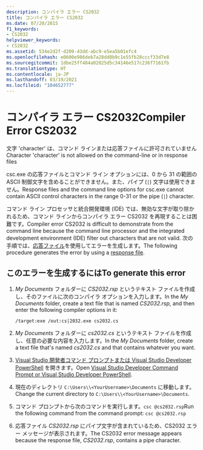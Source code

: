 ```yaml
---
description: コンパイラ エラー CS2032
title: コンパイラ エラー CS2032
ms.date: 07/20/2015
f1_keywords:
- CS2032
helpviewer_keywords:
- CS2032
ms.assetid: 534e2d2f-d209-43dd-abc9-e5ea5b01efc4
ms.openlocfilehash: e0600e986deb7a28dd8b9c1e55fb28cccf33d7e8
ms.sourcegitcommit: 1dbe25ff484a02025d5c34146e517c236f7161fb
ms.translationtype: HT
ms.contentlocale: ja-JP
ms.lasthandoff: 03/19/2021
ms.locfileid: "104652777"
---
```

# <a name="compiler-error-cs2032"></a><span data-ttu-id="fcd70-103">コンパイラ エラー CS2032</span><span class="sxs-lookup"><span data-stu-id="fcd70-103">Compiler Error CS2032</span></span>

<span data-ttu-id="fcd70-104">文字 'character' は、コマンド ラインまたは応答ファイルに許可されていません</span><span class="sxs-lookup"><span data-stu-id="fcd70-104">Character 'character' is not allowed on the command-line or in response files</span></span>

 <span data-ttu-id="fcd70-105">csc.exe の応答ファイルとコマンド ライン オプションには、0 から 31 の範囲の ASCII 制御文字を含めることができません。また、パイプ (`|`) 文字は使用できません。</span><span class="sxs-lookup"><span data-stu-id="fcd70-105">Response files and the command line options for csc.exe cannot contain ASCII control characters in the range 0-31 or the pipe (`|`) character.</span></span>

 <span data-ttu-id="fcd70-106">コマンド ライン プロセッサと統合開発環境 (IDE) では、無効な文字が取り除かれるため、コマンド ラインからコンパイラ エラー CS2032 を再現することは困難です。</span><span class="sxs-lookup"><span data-stu-id="fcd70-106">Compiler error CS2032 is difficult to demonstrate from the command line because the command line processor and the integrated development environment (IDE) filter out characters that are not valid.</span></span> <span data-ttu-id="fcd70-107">次の手順では、[応答ファイル](../compiler-options/miscellaneous.md#responsefiles)を使用してエラーを生成します。</span><span class="sxs-lookup"><span data-stu-id="fcd70-107">The following procedure generates the error by using a [response file](../compiler-options/miscellaneous.md#responsefiles).</span></span>

## <a name="to-generate-this-error"></a><span data-ttu-id="fcd70-108">このエラーを生成するには</span><span class="sxs-lookup"><span data-stu-id="fcd70-108">To generate this error</span></span>

1. <span data-ttu-id="fcd70-109">*My Documents* フォルダーに *CS2032.rsp* というテキスト ファイルを作成し、そのファイルに次のコンパイラ オプションを入力します。</span><span class="sxs-lookup"><span data-stu-id="fcd70-109">In the *My Documents* folder, create a text file that is named *CS2032.rsp*, and then enter the following compiler options in it:</span></span>
  
    ```console
    /target:exe /out:cs|2032.exe cs2032.cs
    ```

2. <span data-ttu-id="fcd70-110">*My Documents* フォルダーに *cs2032.cs* というテキスト ファイルを作成し、任意の必要な内容を入力します。</span><span class="sxs-lookup"><span data-stu-id="fcd70-110">In the *My Documents* folder, create a text file that's named *cs2032.cs* and that contains whatever you want.</span></span>

3. <span data-ttu-id="fcd70-111">[Visual Studio 開発者コマンド プロンプトまたは Visual Studio Developer PowerShell](/visualstudio/ide/reference/command-prompt-powershell) を開きます。</span><span class="sxs-lookup"><span data-stu-id="fcd70-111">Open [Visual Studio Developer Command Prompt or Visual Studio Developer PowerShell](/visualstudio/ide/reference/command-prompt-powershell).</span></span>

4. <span data-ttu-id="fcd70-112">現在のディレクトリ `C:\Users\\<YourUsername>\Documents` に移動します。</span><span class="sxs-lookup"><span data-stu-id="fcd70-112">Change the current directory to `C:\Users\\<YourUsername>\Documents`.</span></span>

5. <span data-ttu-id="fcd70-113">コマンド プロンプトから次のコマンドを実行します。`csc @cs2032.rsp`</span><span class="sxs-lookup"><span data-stu-id="fcd70-113">Run the following command from the command prompt: `csc @cs2032.rsp`</span></span>

6. <span data-ttu-id="fcd70-114">応答ファイル *CS2032.rsp* にパイプ文字が含まれているため、CS2032 エラー メッセージが表示されます。</span><span class="sxs-lookup"><span data-stu-id="fcd70-114">The CS2032 error message appears because the response file, *CS2032.rsp*, contains a pipe character.</span></span>
